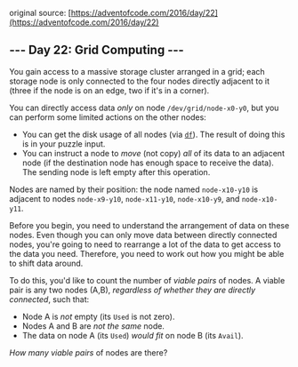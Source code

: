 original source: [https://adventofcode.com/2016/day/22](https://adventofcode.com/2016/day/22)
## --- Day 22: Grid Computing ---
You gain access to a massive storage cluster arranged in a grid; each storage node is only connected to the four nodes directly adjacent to it (three if the node is on an edge, two if it's in a corner).

You can directly access data <em>only</em> on node <code>/dev/grid/node-x0-y0</code>, but you can perform some limited actions on the other nodes:


 - You can get the disk usage of all nodes (via [<code>df</code>](https://en.wikipedia.org/wiki/Df_(Unix)#Example)). The result of doing this is in your puzzle input.
 - You can instruct a node to <em>move</em> (not copy) <em>all</em> of its data to an adjacent node (if the destination node has enough space to receive the data). The sending node is left empty after this operation.

Nodes are named by their position: the node named <code>node-x10-y10</code> is adjacent to nodes <code>node-x9-y10</code>, <code>node-x11-y10</code>, <code>node-x10-y9</code>, and <code>node-x10-y11</code>.

Before you begin, you need to understand the arrangement of data on these nodes. Even though you can only move data between directly connected nodes, you're going to need to rearrange a lot of the data to get access to the data you need.  Therefore, you need to work out how you might be able to shift data around.

To do this, you'd like to count the number of <em>viable pairs</em> of nodes.  A viable pair is any two nodes (A,B), <em>regardless of whether they are directly connected</em>, such that:


 - Node A is <em>not</em> empty (its <code>Used</code> is not zero).
 - Nodes A and B are <em>not the same</em> node.
 - The data on node A (its <code>Used</code>) <em>would fit</em> on node B (its <code>Avail</code>).

<em>How many viable pairs</em> of nodes are there?


